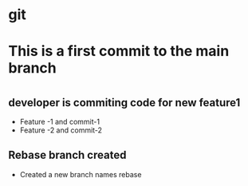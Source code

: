 # git

<h1> This is a first commit to the main branch <h1>

## developer is commiting code for new feature1
* Feature -1 and commit-1
* Feature -2 and commit-2

## Rebase branch created

* Created a new branch names rebase
